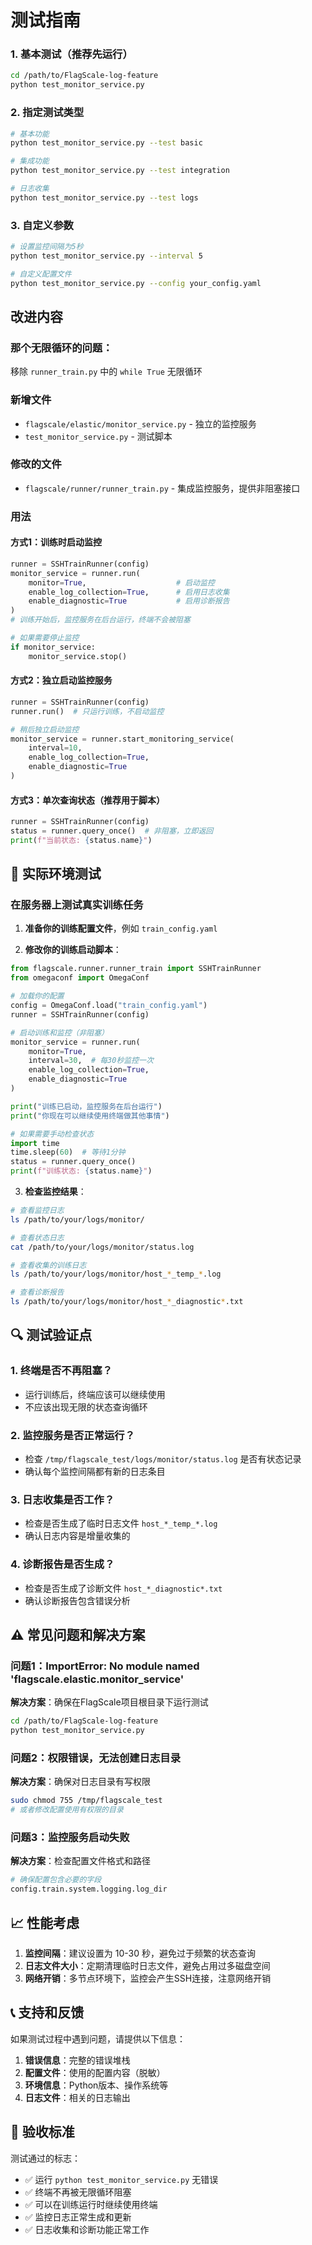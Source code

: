 # 测试指南


### 1. 基本测试（推荐先运行）
```bash
cd /path/to/FlagScale-log-feature
python test_monitor_service.py
```

### 2. 指定测试类型
```bash
# 基本功能
python test_monitor_service.py --test basic

# 集成功能  
python test_monitor_service.py --test integration

# 日志收集
python test_monitor_service.py --test logs
```

### 3. 自定义参数
```bash
# 设置监控间隔为5秒
python test_monitor_service.py --interval 5

# 自定义配置文件
python test_monitor_service.py --config your_config.yaml
```

## 改进内容

### 那个无限循环的问题：
移除 `runner_train.py` 中的 `while True` 无限循环

### 新增文件
- `flagscale/elastic/monitor_service.py` - 独立的监控服务
- `test_monitor_service.py` - 测试脚本

### 修改的文件
- `flagscale/runner/runner_train.py` - 集成监控服务，提供非阻塞接口


### 用法

#### 方式1：训练时启动监控
```python
runner = SSHTrainRunner(config)
monitor_service = runner.run(
    monitor=True,                    # 启动监控
    enable_log_collection=True,      # 启用日志收集
    enable_diagnostic=True           # 启用诊断报告
)
# 训练开始后，监控服务在后台运行，终端不会被阻塞

# 如果需要停止监控
if monitor_service:
    monitor_service.stop()
```

#### 方式2：独立启动监控服务
```python
runner = SSHTrainRunner(config)
runner.run()  # 只运行训练，不启动监控

# 稍后独立启动监控
monitor_service = runner.start_monitoring_service(
    interval=10,
    enable_log_collection=True,
    enable_diagnostic=True
)
```

#### 方式3：单次查询状态（推荐用于脚本）
```python
runner = SSHTrainRunner(config)
status = runner.query_once()  # 非阻塞，立即返回
print(f"当前状态: {status.name}")
```

## 🧪 实际环境测试

### 在服务器上测试真实训练任务

1. **准备你的训练配置文件**，例如 `train_config.yaml`

2. **修改你的训练启动脚本**：
```python
from flagscale.runner.runner_train import SSHTrainRunner
from omegaconf import OmegaConf

# 加载你的配置
config = OmegaConf.load("train_config.yaml")
runner = SSHTrainRunner(config)

# 启动训练和监控（非阻塞）
monitor_service = runner.run(
    monitor=True,
    interval=30,  # 每30秒监控一次
    enable_log_collection=True,
    enable_diagnostic=True
)

print("训练已启动，监控服务在后台运行")
print("你现在可以继续使用终端做其他事情")

# 如果需要手动检查状态
import time
time.sleep(60)  # 等待1分钟
status = runner.query_once()
print(f"训练状态: {status.name}")
```

3. **检查监控结果**：
```bash
# 查看监控日志
ls /path/to/your/logs/monitor/

# 查看状态日志
cat /path/to/your/logs/monitor/status.log

# 查看收集的训练日志
ls /path/to/your/logs/monitor/host_*_temp_*.log

# 查看诊断报告
ls /path/to/your/logs/monitor/host_*_diagnostic*.txt
```

## 🔍 测试验证点

### 1. 终端是否不再阻塞？
- 运行训练后，终端应该可以继续使用
- 不应该出现无限的状态查询循环

### 2. 监控服务是否正常运行？
- 检查 `/tmp/flagscale_test/logs/monitor/status.log` 是否有状态记录
- 确认每个监控间隔都有新的日志条目

### 3. 日志收集是否工作？
- 检查是否生成了临时日志文件 `host_*_temp_*.log`
- 确认日志内容是增量收集的

### 4. 诊断报告是否生成？
- 检查是否生成了诊断文件 `host_*_diagnostic*.txt`
- 确认诊断报告包含错误分析

## ⚠️ 常见问题和解决方案

### 问题1：ImportError: No module named 'flagscale.elastic.monitor_service'
**解决方案**：确保在FlagScale项目根目录下运行测试
```bash
cd /path/to/FlagScale-log-feature
python test_monitor_service.py
```

### 问题2：权限错误，无法创建日志目录
**解决方案**：确保对日志目录有写权限
```bash
sudo chmod 755 /tmp/flagscale_test
# 或者修改配置使用有权限的目录
```

### 问题3：监控服务启动失败
**解决方案**：检查配置文件格式和路径
```python
# 确保配置包含必要的字段
config.train.system.logging.log_dir
```

## 📈 性能考虑

1. **监控间隔**：建议设置为 10-30 秒，避免过于频繁的状态查询
2. **日志文件大小**：定期清理临时日志文件，避免占用过多磁盘空间
3. **网络开销**：多节点环境下，监控会产生SSH连接，注意网络开销

## 📞 支持和反馈

如果测试过程中遇到问题，请提供以下信息：

1. **错误信息**：完整的错误堆栈
2. **配置文件**：使用的配置内容（脱敏）
3. **环境信息**：Python版本、操作系统等
4. **日志文件**：相关的日志输出

## 🎉 验收标准

测试通过的标志：
- ✅ 运行 `python test_monitor_service.py` 无错误
- ✅ 终端不再被无限循环阻塞
- ✅ 可以在训练运行时继续使用终端
- ✅ 监控日志正常生成和更新
- ✅ 日志收集和诊断功能正常工作